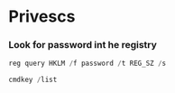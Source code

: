 # Privescs

### Look for password int he registry

```powershell
reg query HKLM /f password /t REG_SZ /s
```

```powershell
cmdkey /list
```

